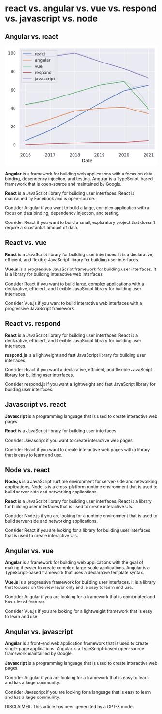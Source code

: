 # react vs. angular vs. vue vs. respond vs. javascript vs. node
## Angular vs. react

![](../assets/react-vs-angular-vs-vue/react-vs-angular-vs-vue-vs-respond-vs-javascript-vs-node.png)


**Angular** is a framework for building web applications with a focus on data binding, dependency injection, and testing. Angular is a TypeScript-based framework that is open-source and maintained by Google.

**React** is a JavaScript library for building user interfaces. React is maintained by Facebook and is open-source.

Consider Angular if you want to build a large, complex application with a focus on data binding, dependency injection, and testing.

Consider React if you want to build a small, exploratory project that doesn't require a substantial amount of data.


## React vs. vue


**React** is a JavaScript library for building user interfaces. It is a declarative, efficient, and flexible JavaScript library for building user interfaces.

**Vue.js** is a progressive JavaScript framework for building user interfaces. It is a library for building interactive web interfaces.

Consider React if you want to build large, complex applications with a declarative, efficient, and flexible JavaScript library for building user interfaces.

Consider Vue.js if you want to build interactive web interfaces with a progressive JavaScript framework.


## React vs. respond
 **React** is a JavaScript library for building user interfaces. React is a declarative, efficient, and flexible JavaScript library for building user interfaces.

**respond.js** is a lightweight and fast JavaScript library for building user interfaces.

Consider React if you want a declarative, efficient, and flexible JavaScript library for building user interfaces.

Consider respond.js if you want a lightweight and fast JavaScript library for building user interfaces.


## Javascript vs. react


**Javascript** is a programming language that is used to create interactive web pages.

**React** is a JavaScript library for building user interfaces.

Consider Javascript if you want to create interactive web pages.

Consider React if you want to create interactive web pages with a library that is easy to learn and use.


## Node vs. react


**Node.js** is a JavaScript runtime environment for server-side and networking applications. Node.js is a cross-platform runtime environment that is used to build server-side and networking applications.

**React** is a JavaScript library for building user interfaces. React is a library for building user interfaces that is used to create interactive UIs.

Consider Node.js if you are looking for a runtime environment that is used to build server-side and networking applications.

Consider React if you are looking for a library for building user interfaces that is used to create interactive UIs.

## Angular vs. vue


**Angular** is a framework for building web applications with the goal of making it easier to create complex, large-scale applications. Angular is a TypeScript-based framework that uses a declarative template syntax.

**Vue.js** is a progressive framework for building user interfaces. It is a library that focuses on the view layer only and is easy to learn and use.

Consider Angular if you are looking for a framework that is opinionated and has a lot of features.

Consider Vue.js if you are looking for a lightweight framework that is easy to learn and use.


## Angular vs. javascript


**Angular** is a front-end web application framework that is used to create single-page applications. Angular is a TypeScript-based open-source framework maintained by Google.

**Javascript** is a programming language that is used to create interactive web pages.

Consider Angular if you are looking for a framework that is easy to learn and has a large community.

Consider Javascript if you are looking for a language that is easy to learn and has a large community.




DISCLAIMER: This article has been generated by a GPT-3 model.